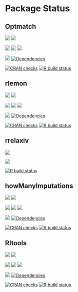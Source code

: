 # Package Status

## Optmatch

[![](https://www.r-pkg.org/badges/version/optmatch?color=orange)](https://cran.r-project.org/package=optmatch)
[![](https://img.shields.io/badge/devel%20version-0.10.6.9001-blue.svg)](https://github.com/markmfredrickson/optmatch)

[![](http://cranlogs.r-pkg.org/badges/grand-total/optmatch?color=blue)](https://cran.r-project.org/package=optmatch)
[![](http://cranlogs.r-pkg.org/badges/last-month/optmatch?color=green)](https://cran.r-project.org/package=optmatch)
[![](http://cranlogs.r-pkg.org/badges/last-week/optmatch?color=yellow)](https://cran.r-project.org/package=optmatch)

[![](https://img.shields.io/github/languages/code-size/markmfredrickson/optmatch.svg)](https://github.com/markmfredrickson/optmatch)
[![Dependencies](https://tinyverse.netlify.com/badge/optmatch)](https://cran.r-project.org/package=optmatch)

[![CRAN
checks](https://badges.cranchecks.info/worst/optmatch.svg)](https://cran.r-project.org/web/checks/check_results_optmatch.html)
[![R build
status](https://github.com/markmfredrickson/optmatch/workflows/R-CMD-check/badge.svg)](https://github.com/markmfredrickson/optmatch/actions)

## rlemon

[![](https://www.r-pkg.org/badges/version/rlemon?color=orange)](https://cran.r-project.org/package=rlemon)
[![](https://img.shields.io/badge/devel%20version-0.2.1.9001-blue.svg)](https://github.com/josherrickson/rlemon)

[![](http://cranlogs.r-pkg.org/badges/grand-total/rlemon?color=blue)](https://cran.r-project.org/package=rlemon)
[![](http://cranlogs.r-pkg.org/badges/last-month/rlemon?color=green)](https://cran.r-project.org/package=rlemon)
[![](http://cranlogs.r-pkg.org/badges/last-week/rlemon?color=yellow)](https://cran.r-project.org/package=rlemon)

[![](https://img.shields.io/github/languages/code-size/josherrickson/rlemon.svg)](https://github.com/josherrickson/rlemon)
[![Dependencies](https://tinyverse.netlify.com/badge/rlemon)](https://cran.r-project.org/package=rlemon)

[![CRAN
checks](https://badges.cranchecks.info/worst/rlemon.svg)](https://cran.r-project.org/web/checks/check_results_rlemon.html)
[![R build
status](https://github.com/josherrickson/rlemon/workflows/R-CMD-check/badge.svg)](https://github.com/josherrickson/rlemon/actions)

## rrelaxiv

[![](https://img.shields.io/badge/devel%20version-0.2.1.9001-orange.svg)](https://github.com/josherrickson/rrelaxiv)

[![](https://img.shields.io/github/languages/code-size/josherrickson/rrelaxiv.svg)](https://github.com/josherrickson/rrelaxiv)

[![R build
status](https://github.com/josherrickson/rrelaxiv/workflows/R-CMD-check/badge.svg)](https://github.com/josherrickson/rrelaxiv/actions)

## howManyImputations

[![](https://www.r-pkg.org/badges/version/howManyImputations?color=orange)](https://cran.r-project.org/package=howManyImputations)
[![](https://img.shields.io/badge/devel%20version-0.2.4.9001-blue.svg)](https://github.com/josherrickson/howManyImputations)

[![](http://cranlogs.r-pkg.org/badges/grand-total/howManyImputations?color=blue)](https://cran.r-project.org/package=howManyImputations)
[![](http://cranlogs.r-pkg.org/badges/last-month/howManyImputations?color=green)](https://cran.r-project.org/package=howManyImputations)
[![](http://cranlogs.r-pkg.org/badges/last-week/howManyImputations?color=yellow)](https://cran.r-project.org/package=howManyImputations)

[![](https://img.shields.io/github/languages/code-size/josherrickson/howManyImputations.svg)](https://github.com/josherrickson/howManyImputations)
[![Dependencies](https://tinyverse.netlify.com/badge/howManyImputations)](https://cran.r-project.org/package=howManyImputations)

[![CRAN
checks](https://badges.cranchecks.info/worst/howManyImputations.svg)](https://cran.r-project.org/web/checks/check_results_howManyImputations.html)
[![R build
status](https://github.com/josherrickson/howManyImputations/workflows/R-build-check/badge.svg)](https://github.com/josherrickson/howManyImputations/actions)

## RItools

[![](https://www.r-pkg.org/badges/version/RItools?color=orange)](https://cran.r-project.org/package=RItools)
[![](https://img.shields.io/badge/devel%20version-0.3--3-blue.svg)](https://github.com/markmfredrickson/RItools)

[![](http://cranlogs.r-pkg.org/badges/grand-total/RItools?color=blue)](https://cran.r-project.org/package=RItools)
[![](http://cranlogs.r-pkg.org/badges/last-month/RItools?color=green)](https://cran.r-project.org/package=RItools)
[![](http://cranlogs.r-pkg.org/badges/last-week/RItools?color=yellow)](https://cran.r-project.org/package=RItools)

[![](https://img.shields.io/github/languages/code-size/markmfredrickson/RItools.svg)](https://github.com/markmfredrickson/RItools)
[![Dependencies](https://tinyverse.netlify.com/badge/RItools)](https://cran.r-project.org/package=RItools)

[![CRAN
checks](https://badges.cranchecks.info/worst/RItools.svg)](https://cran.r-project.org/web/checks/check_results_RItools.html)
[![R build
status](https://github.com/markmfredrickson/RItools/workflows/R-build-check/badge.svg)](https://github.com/markmfredrickson/RItools/actions)
